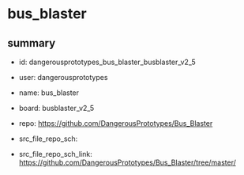 # bus_blaster
 
## summary 
* id: dangerousprototypes_bus_blaster_busblaster_v2_5
* user: dangerousprototypes
* name: bus_blaster
* board: busblaster_v2_5
* repo: https://github.com/DangerousPrototypes/Bus_Blaster



* src_file_repo_sch: 
* src_file_repo_sch_link: https://github.com/DangerousPrototypes/Bus_Blaster/tree/master/






